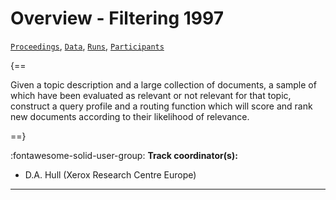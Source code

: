# Overview - Filtering 1997

[`Proceedings`](./proceedings.md), [`Data`](./data.md), [`Runs`](./runs.md), [`Participants`](./participants.md)

{==

Given a topic description and a large collection of documents, a sample of which have been evaluated as relevant or not relevant for that topic, construct a query profile and a routing function which will score and rank new documents according to their likelihood of relevance.

==}

:fontawesome-solid-user-group: **Track coordinator(s):**

- D.A. Hull (Xerox Research Centre Europe) 



---

